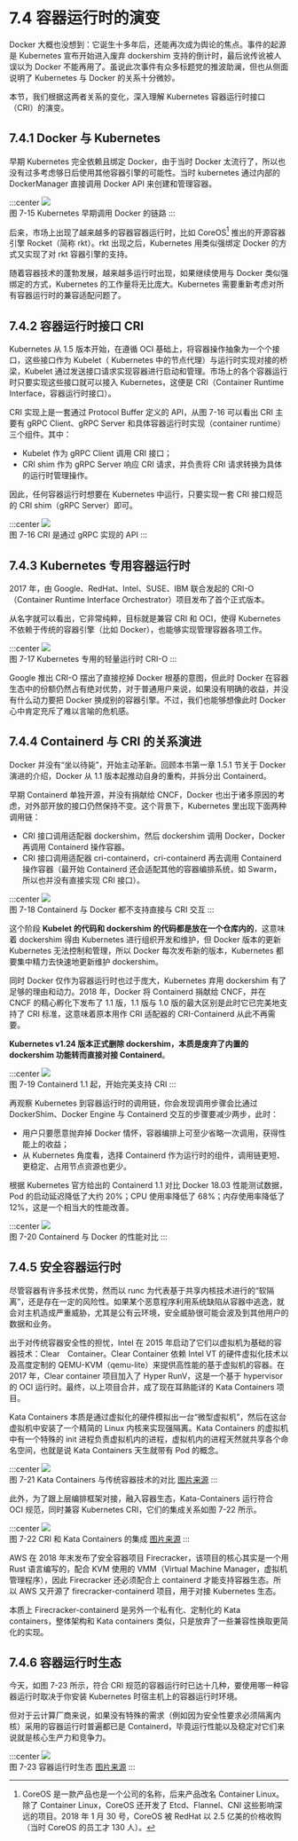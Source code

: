 # 7.4 容器运行时的演变

Docker 大概也没想到：它诞生十多年后，还能再次成为舆论的焦点。事件的起源是 Kubernetes 宣布开始进入废弃 dockershim 支持的倒计时，最后讹传讹被人误以为 Docker 不能再用了。虽说此次事件有众多标题党的推波助澜，但也从侧面说明了 Kubernetes 与 Docker 的关系十分微妙。

本节，我们根据这两者关系的变化，深入理解 Kubernetes 容器运行时接口（CRI）的演变。

## 7.4.1 Docker 与 Kubernetes 

早期 Kubernetes 完全依赖且绑定 Docker，由于当时 Docker 太流行了，所以也没有过多考虑够日后使用其他容器引擎的可能性。当时 kubernetes 通过内部的 DockerManager 直接调用 Docker API 来创建和管理容器。

:::center
  ![](../assets/k8s-runtime-v1.svg)<br/>
  图 7-15 Kubernetes 早期调用 Docker 的链路
:::

后来，市场上出现了越来越多的容器容器运行时，比如 CoreOS[^1] 推出的开源容器引擎 Rocket（简称 rkt）。rkt 出现之后，Kubernetes 用类似强绑定 Docker 的方式又实现了对 rkt 容器引擎的支持。

随着容器技术的蓬勃发展，越来越多运行时出现，如果继续使用与 Docker 类似强绑定的方式，Kubernetes 的工作量将无比庞大。Kubernetes 需要重新考虑对所有容器运行时的兼容适配问题了。

## 7.4.2 容器运行时接口 CRI

Kubernetes 从 1.5 版本开始，在遵循 OCI 基础上，将容器操作抽象为一个个接口，这些接口作为 Kubelet（ Kubernetes 中的节点代理）与运行时实现对接的桥梁，Kubelet 通过发送接口请求实现容器进行启动和管理。市场上的各个容器运行时只要实现这些接口就可以接入 Kubernetes，这便是 CRI（Container Runtime Interface，容器运行时接口）。

CRI 实现上是一套通过 Protocol Buffer 定义的 API，从图 7-16 可以看出 CRI 主要有 gRPC Client、gRPC Server 和具体容器运行时实现（container runtime）三个组件。其中：
- Kubelet 作为 gRPC Client 调用 CRI 接口；
- CRI shim 作为 gRPC Server 响应 CRI 请求，并负责将 CRI 请求转换为具体的运行时管理操作。

因此，任何容器运行时想要在 Kubernetes 中运行，只要实现一套 CRI 接口规范的 CRI shim（gRPC Server）即可。

:::center
  ![](../assets//cri-arc.png)<br/>
  图 7-16 CRI 是通过 gRPC 实现的 API
:::

## 7.4.3 Kubernetes 专用容器运行时

2017 年，由 Google、RedHat、Intel、SUSE、IBM 联合发起的 CRI-O（Container Runtime Interface Orchestrator）项目发布了首个正式版本。

从名字就可以看出，它非常纯粹，目标就是兼容 CRI 和 OCI，使得 Kubernetes 不依赖于传统的容器引擎（比如 Docker），也能够实现管理容器各项工作。

:::center
  ![](../assets//k8s-cri-o.png)<br/>
  图 7-17  Kubernetes 专用的轻量运行时 CRI-O
:::

Google 推出 CRI-O 摆出了直接挖掉 Docker 根基的意图，但此时 Docker 在容器生态中的份额仍然占有绝对优势，对于普通用户来说，如果没有明确的收益，并没有什么动力要把 Docker 换成别的容器引擎。不过，我们也能够想像此时 Docker 心中肯定充斥了难以言喻的危机感。

## 7.4.4 Containerd 与 CRI 的关系演进

Docker 并没有“坐以待毙”，开始主动革新。回顾本书第一章 1.5.1 节关于 Docker 演进的介绍，Docker 从 1.1 版本起推动自身的重构，并拆分出 Containerd。

早期 Containerd 单独开源，并没有捐献给 CNCF，Docker 也出于诸多原因的考虑，对外部开放的接口仍然保持不变。这个背景下，Kubernetes 里出现下面两种调用链：
- CRI 接口调用适配器 dockershim，然后 dockershim 调用 Docker，Docker 再调用 Containerd 操作容器。
- CRI 接口调用适配器 cri-containerd，cri-containerd 再去调用 Containerd 操作容器（最开始 Containerd 还会适配其他的容器编排系统，如 Swarm，所以也并没有直接实现 CRI 接口）。

:::center
  ![](../assets//k8s-runtime-v2.png)<br/>
  图 7-18  Containerd 与 Docker 都不支持直接与 CRI 交互
:::

这个阶段 **Kubelet 的代码和 dockershim 的代码都是放在一个仓库内的**，这意味着 dockershim 得由 Kubernetes 进行组织开发和维护，但 Docker 版本的更新 Kubernetes 无法控制和管理，所以 Docker 每次发布新的版本，Kubernetes 都要集中精力去快速地更新维护 dockershim。

同时 Docker 仅作为容器运行时也过于庞大，Kubernetes 弃用 dockershim 有了足够的理由和动力。2018 年，Docker 将 Containerd 捐献给 CNCF，并在 CNCF 的精心孵化下发布了 1.1 版，1.1 版与 1.0 版的最大区别是此时它已完美地支持了 CRI 标准，这意味着原本用作 CRI 适配器的 CRI-Containerd 从此不再需要。

**Kubernetes v1.24 版本正式删除 dockershim，本质是废弃了内置的 dockershim 功能转而直接对接 Containerd**。

:::center
  ![](../assets//k8s-runtime-v3.png)<br/>
  图 7-19  Containerd 1.1 起，开始完美支持 CRI 
:::

再观察 Kubernetes 到容器运行时的调用链，你会发现调用步骤会比通过 DockerShim、Docker Engine 与 Containerd 交互的步骤要减少两步，此时：
- 用户只要愿意抛弃掉 Docker 情怀，容器编排上可至少省略一次调用，获得性能上的收益；
- 从 Kubernetes 角度看，选择 Containerd 作为运行时的组件，调用链更短、更稳定、占用节点资源也更少。

根据 Kubernetes 官方给出的 Containerd 1.1 对比 Docker 18.03 性能测试数据，Pod 的启动延迟降低了大约 20%；CPU 使用率降低了 68%；内存使用率降低了 12%，这是一个相当大的性能改善。

:::center
  ![](../assets/k8s-runtime-v4.svg)<br/>
  图 7-20 Containerd 与 Docker 的性能对比
:::

## 7.4.5 安全容器运行时

尽管容器有许多技术优势，然而以 runc 为代表基于共享内核技术进行的“软隔离”，还是存在一定的风险性。如果某个恶意程序利用系统缺陷从容器中逃逸，就会对主机造成严重威胁，尤其是公有云环境，安全威胁很可能会波及到其他用户的数据和业务。

出于对传统容器安全性的担忧，Intel 在 2015 年启动了它们以虚拟机为基础的容器技术：Clear　Container。Clear Container 依赖 Intel VT 的硬件虚拟化技术以及高度定制的 QEMU-KVM（qemu-lite）来提供高性能的基于虚拟机的容器。在 2017 年，Clear container 项目加入了 Hyper RunV，这是一个基于 hypervisor 的 OCI 运行时。最终，以上项目合并，成了现在耳熟能详的 Kata Containers 项目。

Kata Containers 本质是通过虚拟化的硬件模拟出一台“微型虚拟机”，然后在这台虚拟机中安装了一个精简的 Linux 内核来实现强隔离。Kata Containers 的虚拟机中有一个特殊的 init 进程负责虚拟机内的进程，虚拟机内的进程天然就共享各个命名空间，也就是说 Kata Containers 天生就带有 Pod 的概念。 

:::center
  ![](../assets/kata-container.jpeg)<br/>
  图 7-21 Kata Containers 与传统容器技术的对比 [图片来源](https://katacontainers.io/learn/)
:::

此外，为了跟上层编排框架对接，融入容器生态，Kata-Containers 运行符合 OCI 规范，同时兼容 Kubernetes CRI，它们的集成关系如图 7-22 所示。

:::center
  ![](../assets/kata-container.jpg)<br/>
  图 7-22 CRI 和 Kata Containers 的集成 [图片来源](https://github.com/kata-containers/documentation/blob/master/design/architecture.md)
:::

AWS 在 2018 年末发布了安全容器项目 Firecracker，该项目的核心其实是一个用 Rust 语言编写的，配合 KVM 使用的 VMM（Virtual Machine Manager，虚拟机管理程序），因此 Firecracker 还必须配合上 containerd 才能支持容器生态。所以 AWS 又开源了 firecracker-containerd 项目，用于对接 Kubernetes 生态。

本质上 Firecracker-containerd 是另外一个私有化、定制化的 Kata containers，整体架构和 Kata containers 类似，只是放弃了一些兼容性换取更简化的实现。

## 7.4.6 容器运行时生态

今天，如图 7-23 所示，符合 CRI 规范的容器运行时已达十几种，要使用哪一种容器运行时取决于你安装 Kubernetes 时宿主机上的容器运行时环境。

但对于云计算厂商来说，如果没有特殊的需求（例如因为安全性要求必须隔离内核）采用的容器运行时普遍都已是 Containerd，毕竟运行性能以及稳定对它们来说就是核心生产力和竞争力。

:::center
  ![](../assets/runtime.png)<br/>
  图 7-23 容器运行时生态 [图片来源](https://landscape.cncf.io/guide#runtime--container-runtime)
:::

[^1]: CoreOS 是一款产品也是一个公司的名称，后来产品改名 Container Linux。除了 Container Linux，CoreOS 还开发了 Etcd、Flannel、CNI 这些影响深远的项目。2018 年 1 月 30 号，CoreOS 被 RedHat 以 2.5 亿美的价格收购（当时 CoreOS 的员工才 130 人）。
[^1]: 参见 https://kubernetes.io/blog/2018/05/24/kubernetes-containerd-integration-goes-ga/
